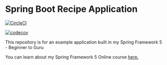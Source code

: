 # Spring Boot Recipe Application


[![CircleCI](https://circleci.com/gh/ahmedyasserarafat/spring5-mysql-recipe-app/tree/master.svg?style=svg)](https://circleci.com/gh/ahmedyasserarafat/spring5-mysql-recipe-app/tree/master)

[![codecov](https://codecov.io/gh/ahmedyasserarafat/spring5-mysql-recipe-app/branch/master/graph/badge.svg?token=TA2EVALT6G)](https://codecov.io/gh/ahmedyasserarafat/spring5-mysql-recipe-app)

This repository is for an example application built in my Spring Framework 5 - Beginner to Guru

You can learn about my Spring Framework 5 Online course [here.](http://courses.springframework.guru/p/spring-framework-5-begginer-to-guru/?product_id=363173)
